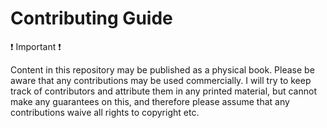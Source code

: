 # Contributing Guide

❗ Important ❗

Content in this repository may be published as a physical book. Please be aware that any contributions may be used commercially. I will try to keep track of contributors and attribute them in any printed material, but cannot make any guarantees on this, and therefore please assume that any contributions waive all rights to copyright etc.
